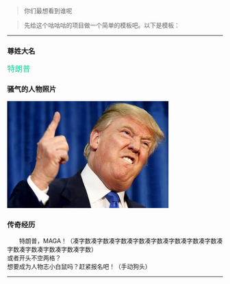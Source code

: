 > 你们最想看到谁呢

> 先给这个咕咕咕的项目做一个简单的模板吧。以下是模板：

***

### 尊姓大名

<font face="微软雅黑" color=00DD99 size=4>特朗普</font>

### 骚气的人物照片

<img src="biography.assets/Trump.jpg"
      height="250" 
      title="特朗普" 
      alt="特朗普" 
      margin:0/>

### 传奇经历

&emsp;&emsp;特朗普，MAGA！（凑字数凑字数凑字数凑字数凑字数凑字数凑字数凑字数凑字数凑字数凑字数凑字数凑字数）  
或者开头不空两格？  
想要成为人物志小白鼠吗？赶紧报名吧！（手动狗头）

***

